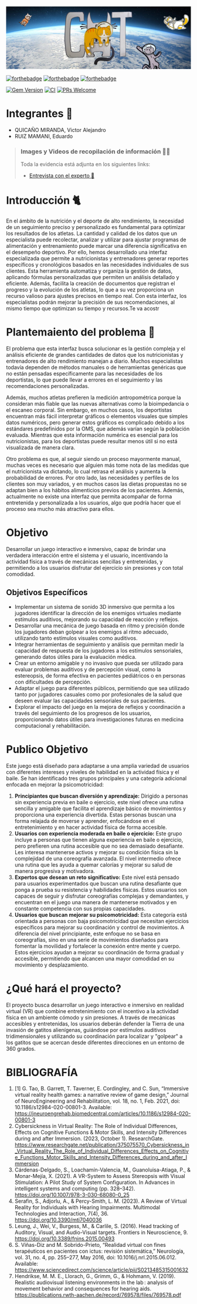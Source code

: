 ![Header_img](/public/imgs/header.jpg)

[![forthebadge](https://forthebadge.com/images/badges/made-with-crayons.svg)](https://forthebadge.com)
[![forthebadge](http://forthebadge.com/images/badges/built-with-love.svg)](http://forthebadge.com)
[![forthebadge](https://forthebadge.com/images/featured/featured-contains-cat-gifs.svg)](https://forthebadge.com)

[![Gem Version](https://badge.fury.io/rb/colorls.svg)](https://badge.fury.io/rb/colorls)
[![CI](https://github.com/athityakumar/colorls/actions/workflows/ruby.yml/badge.svg)](https://github.com/athityakumar/colorls/actions/workflows/ruby.yml)
[![PRs Welcome](https://img.shields.io/badge/PRs-welcome-brightgreen.svg?style=shields)](http://makeapullrequest.com)

# Integrantes 🤖

- QUICAÑO MIRANDA, Victor Alejandro
- RUIZ MAMANI, Eduardo

> ### **Images y Videos de recopilación de información** 📸📝
>
> Toda la evidencia está adjunta en los siguientes links:
>
> - [Entrevista con el experto 🕺](https://drive.google.com/drive/folders/1y3OUlDYjVbTAMSPifsSE2xzRGLdzRTKC?usp=drive_link)

# Introducción 🐈

En el ámbito de la nutrición y el deporte de alto rendimiento, la necesidad de un seguimiento preciso y personalizado es fundamental para optimizar los resultados de los atletas. La cantidad y calidad de los datos que un especialista puede recolectar, analizar y utilizar para ajustar programas de alimentación y entrenamiento puede marcar una diferencia significativa en el desempeño deportivo. Por ello, hemos desarrollado una interfaz especializada que permite a nutricionistas y entrenadores generar reportes específicos y cronológicos basados en las necesidades individuales de sus clientes.
Esta herramienta automatiza y organiza la gestión de datos, aplicando fórmulas personalizadas que permiten un análisis detallado y eficiente. Además, facilita la creación de documentos que registran el progreso y la evolución de los atletas, lo que a su vez proporciona un recurso valioso para ajustes precisos en tiempo real. Con esta interfaz, los especialistas podrán mejorar la precisión de sus recomendaciones, al mismo tiempo que optimizan su tiempo y recursos.Te va acostr

# Plantemaiento del problema 🦺

El problema que esta interfaz busca solucionar es la gestión compleja y el análisis eficiente de grandes cantidades de datos que los nutricionistas y entrenadores de alto rendimiento manejan a diario. Muchos especialistas todavía dependen de métodos manuales o de herramientas genéricas que no están pensadas específicamente para las necesidades de los deportistas, lo que puede llevar a errores en el seguimiento y las recomendaciones personalizadas.

Además, muchos atletas prefieren la medición antropométrica porque la consideran más fiable que las nuevas alternativas como la bioimpedancia o el escaneo corporal. Sin embargo, en muchos casos, los deportistas encuentran más fácil interpretar gráficos o elementos visuales que simples datos numéricos, pero generar estos gráficos es complicado debido a los estándares predefinidos por la OMS, que además varían según la población evaluada. Mientras que esta información numérica es esencial para los nutricionistas, para los deportistas puede resultar menos útil si no está visualizada de manera clara.

Otro problema es que, al seguir siendo un proceso mayormente manual, muchas veces es necesario que alguien más tome nota de las medidas que el nutricionista va dictando, lo cual retrasa el análisis y aumenta la probabilidad de errores. Por otro lado, las necesidades y perfiles de los clientes son muy variados, y en muchos casos las dietas propuestas no se adaptan bien a los hábitos alimenticios previos de los pacientes. Además, actualmente no existe una interfaz que permita acompañar de forma entretenida y personalizada a los usuarios, algo que podría hacer que el proceso sea mucho más atractivo para ellos.

# Objetivo

Desarrollar un juego interactivo e inmersivo, capaz de brindar una verdadera interacción entre el sistema y el usuario, incentivando la actividad física a través de mecánicas sencillas y entretenidas, y permitiendo a los usuarios disfrutar del ejercicio sin presiones y con total comodidad.

## Objetivos Específicos

- Implementar un sistema de sonido 3D inmersivo que permita a los jugadores identificar la dirección de los enemigos virtuales mediante estímulos auditivos, mejorando su capacidad de reacción y reflejos.
- Desarrollar una mecánica de juego basada en ritmo y precisión donde los jugadores deban golpear a los enemigos al ritmo adecuado, utilizando tanto estímulos visuales como auditivos.
- Integrar herramientas de seguimiento y análisis que permitan medir la capacidad de respuesta de los jugadores a los estímulos sensoriales, generando datos útiles para la evaluación médica.
- Crear un entorno amigable y no invasivo que pueda ser utilizado para evaluar problemas auditivos y de percepción visual, como la estereopsis, de forma efectiva en pacientes pediátricos o en personas con dificultades de percepción.
- Adaptar el juego para diferentes públicos, permitiendo que sea utilizado tanto por jugadores casuales como por profesionales de la salud que deseen evaluar las capacidades sensoriales de sus pacientes.
- Explorar el impacto del juego en la mejora de reflejos y coordinación a través del seguimiento de los progresos de los usuarios, proporcionando datos útiles para investigaciones futuras en medicina computacional y rehabilitación.

# Publico Objetivo

Este juego está diseñado para adaptarse a una amplia variedad de usuarios con diferentes intereses y niveles de habilidad en la actividad física y el baile. Se han identificado tres grupos principales y una categoría adicional enfocada en mejorar la psicomotricidad:

1. **Principiantes que buscan diversión y aprendizaje:**
   Dirigido a personas sin experiencia previa en baile o ejercicio, este nivel ofrece una rutina sencilla y amigable que facilita el aprendizaje básico de movimientos y proporciona una experiencia divertida. Estas personas buscan una forma relajada de moverse y aprender, enfocándose en el entretenimiento y en hacer actividad física de forma accesible.
2. **Usuarios con experiencia moderada en baile o ejercicio:**
   Este grupo incluye a personas que tienen alguna experiencia en baile o ejercicio, pero prefieren una rutina accesible que no sea demasiado desafiante. Les interesa mantenerse activos y mejorar su condición física sin la complejidad de una coreografía avanzada. El nivel intermedio ofrece una rutina que les ayuda a quemar calorías y mejorar su salud de manera progresiva y motivadora.
3. **Expertos que desean un reto significativo:**
   Este nivel está pensado para usuarios experimentados que buscan una rutina desafiante que ponga a prueba su resistencia y habilidades físicas. Estos usuarios son capaces de seguir y disfrutar coreografías complejas y demandantes, y encuentran en el juego una manera de mantenerse motivados y en constante competencia con sus propias capacidades.
4. **Usuarios que buscan mejorar su psicomotricidad:**
   Esta categoría está orientada a personas con baja psicomotricidad que necesitan ejercicios específicos para mejorar su coordinación y control de movimientos. A diferencia del nivel principiante, este enfoque no se basa en coreografías, sino en una serie de movimientos diseñados para fomentar la movilidad y fortalecer la conexión entre mente y cuerpo. Estos ejercicios ayudan a mejorar su coordinación de forma gradual y accesible, permitiendo que alcancen una mayor comodidad en su movimiento y desplazamiento.

# ¿Qué hará el proyecto?

El proyecto busca desarrollar un juego interactivo e inmersivo en realidad virtual (VR) que combine entretenimiento con el incentivo a la actividad física en un ambiente cómodo y sin presiones. A través de mecánicas accesibles y entretenidas, los usuarios deberán defender la Tierra de una invasión de gatitos alienígenas, guiándose por estímulos auditivos tridimensionales y utilizando su coordinación para localizar y "golpear" a los gatitos que se acercan desde diferentes direcciones en un entorno de 360 grados.

# BIBLIOGRAFÍA

1. [1] G. Tao, B. Garrett, T. Taverner, E. Cordingley, and C. Sun, “Immersive virtual reality health games: a narrative review of game design,” Journal of NeuroEngineering and Rehabilitation, vol. 18, no. 1, Feb. 2021, doi: 10.1186/s12984-020-00801-3. Available: https://jneuroengrehab.biomedcentral.com/articles/10.1186/s12984-020-00801-3
2. Cybersickness in Virtual Reality: The Role of Individual Differences, Effects on Cognitive Functions & Motor Skills, and Intensity Differences during and after Immersion. (2023, October 1). ResearchGate. https://www.researchgate.net/publication/375075570_Cybersickness_in_Virtual_Reality_The_Role_of_Individual_Differences_Effects_on_Cognitive_Functions_Motor_Skills_and_Intensity_Differences_during_and_after_Immersion
3. Cárdenas-Delgado, S., Loachamín-Valencia, M., Guanoluisa-Atiaga, P., & Monar-Mejía, X. (2021). A VR-System to Assess Stereopsis with Visual Stimulation: A Pilot Study of System Configuration. In Advances in intelligent systems and computing (pp. 328–342). https://doi.org/10.1007/978-3-030-68080-0_25
4. Serafin, S., Adjorlu, A., & Percy-Smith, L. M. (2023). A Review of Virtual Reality for Individuals with Hearing Impairments. Multimodal Technologies and Interaction, 7(4), 36. https://doi.org/10.3390/mti7040036
5. Leung, J., Wei, V., Burgess, M., & Carlile, S. (2016). Head tracking of Auditory, Visual, and Audio-Visual targets. Frontiers in Neuroscience, 9. https://doi.org/10.3389/fnins.2015.00493
6. S. Viñas-Diz and M. Sobrido-Prieto, “Realidad virtual con fines terapéuticos en pacientes con ictus: revisión sistemática,” Neurología, vol. 31, no. 4, pp. 255–277, May 2016, doi: 10.1016/j.nrl.2015.06.012. Available: https://www.sciencedirect.com/science/article/pii/S0213485315001632
7. Hendrikse, M. M. E., Llorach, G., Grimm, G., & Hohmann, V. (2019). Realistic audiovisual listening environments in the lab : analysis of movement behavior and consequences for hearing aids. https://publications.rwth-aachen.de/record/769578/files/769578.pdf
